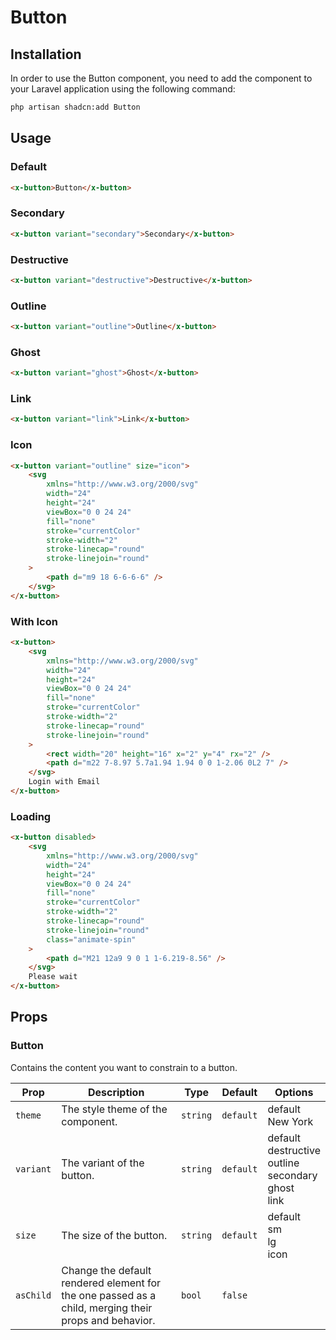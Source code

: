 # Button

## Installation

In order to use the Button component, you need to add the component to your Laravel application using the following command:

```bash
php artisan shadcn:add Button
```

## Usage

### Default

```html
<x-button>Button</x-button>
```

### Secondary

```html
<x-button variant="secondary">Secondary</x-button>
```

### Destructive

```html 
<x-button variant="destructive">Destructive</x-button>
```

### Outline

```html
<x-button variant="outline">Outline</x-button>
```

### Ghost

```html
<x-button variant="ghost">Ghost</x-button>
```

### Link

```html
<x-button variant="link">Link</x-button>
```

### Icon

```html
<x-button variant="outline" size="icon">
	<svg
		xmlns="http://www.w3.org/2000/svg"
		width="24"
		height="24"
		viewBox="0 0 24 24"
		fill="none"
		stroke="currentColor"
		stroke-width="2"
		stroke-linecap="round"
		stroke-linejoin="round"
	>
		<path d="m9 18 6-6-6-6" />
	</svg>
</x-button>
```

### With Icon

```html
<x-button>
	<svg
		xmlns="http://www.w3.org/2000/svg"
		width="24"
		height="24"
		viewBox="0 0 24 24"
		fill="none"
		stroke="currentColor"
		stroke-width="2"
		stroke-linecap="round"
		stroke-linejoin="round"
	>
		<rect width="20" height="16" x="2" y="4" rx="2" />
		<path d="m22 7-8.97 5.7a1.94 1.94 0 0 1-2.06 0L2 7" />
	</svg>
	Login with Email
</x-button>
```

### Loading

```html
<x-button disabled>
	<svg
		xmlns="http://www.w3.org/2000/svg"
		width="24"
		height="24"
		viewBox="0 0 24 24"
		fill="none"
		stroke="currentColor"
		stroke-width="2"
		stroke-linecap="round"
		stroke-linejoin="round"
		class="animate-spin"
	>
		<path d="M21 12a9 9 0 1 1-6.219-8.56" />
	</svg>
	Please wait
</x-button>
```

## Props

### Button

Contains the content you want to constrain to a button.

| Prop      | Description                                                                                          | Type     | Default   | Options                                                                        |
|-----------|------------------------------------------------------------------------------------------------------|----------|-----------|--------------------------------------------------------------------------------|
| `theme`   | The style theme of the component.                                                                    | `string` | `default` | default <br/> New York                                                         |
| `variant` | The variant of the button.                                                                           | `string` | `default` | default <br/> destructive <br/> outline <br/> secondary <br/> ghost <br/> link |
| `size`    | The size of the button.                                                                              | `string` | `default` | default <br/> sm <br/> lg <br/> icon                                           |
| `asChild` | Change the default rendered element for the one passed as a child, merging their props and behavior. | `bool`   | `false`   |                                                                                |